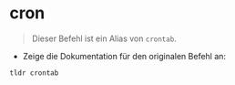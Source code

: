 # cron

> Dieser Befehl ist ein Alias von `crontab`.

- Zeige die Dokumentation für den originalen Befehl an:

`tldr crontab`
